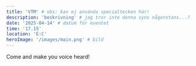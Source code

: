 ```yaml
---
title: 'VTM' # obs: kan ej använda specialtecken här!
description: 'beskrivning' # jag tror inte denna syns någonstans...?
date: '2025-04-14' # datum för eventet
time: '17.15'
location: 'E:C'
heroImage: '/images/main.png' # bild
---
```


Come and make you voice heard!
